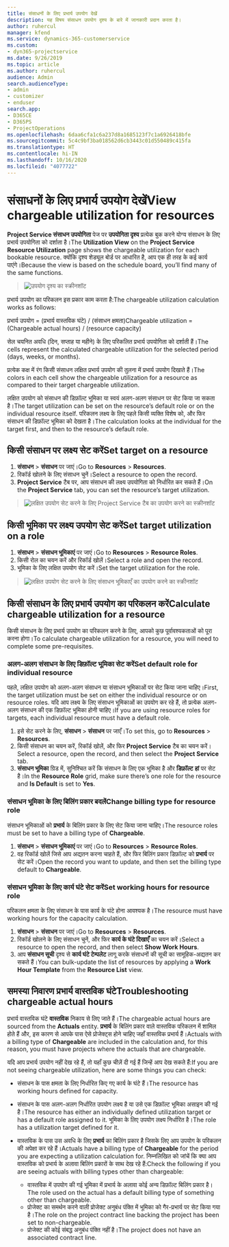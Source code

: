 ```yaml
---
title: संसाधनों के लिए प्रभार्य उपयोग देखें
description: यह विषय संसाधन उपयोग दृश्य के बारे में जानकारी प्रदान करता है।
author: ruhercul
manager: kfend
ms.service: dynamics-365-customerservice
ms.custom:
- dyn365-projectservice
ms.date: 9/26/2019
ms.topic: article
ms.author: ruhercul
audience: Admin
search.audienceType:
- admin
- customizer
- enduser
search.app:
- D365CE
- D365PS
- ProjectOperations
ms.openlocfilehash: 6daa6cfa1c6a237d8a1685123f7c1a6926418bfe
ms.sourcegitcommit: 5c4c9bf3ba018562d6cb3443c01d550489c415fa
ms.translationtype: HT
ms.contentlocale: hi-IN
ms.lasthandoff: 10/16/2020
ms.locfileid: "4077722"
---
```

# <a name="view-chargeable-utilization-for-resources"></a><span data-ttu-id="7822e-103">संसाधनों के लिए प्रभार्य उपयोग देखें</span><span class="sxs-lookup"><span data-stu-id="7822e-103">View chargeable utilization for resources</span></span>
 
<span data-ttu-id="7822e-104">**Project Service संसाधन उपयोगिता** पेज पर **उपयोगिता दृश्य** प्रत्येक बुक करने योग्य संसाधन के लिए प्रभार्य उपयोगिता को दर्शाता है।</span><span class="sxs-lookup"><span data-stu-id="7822e-104">The **Utilization View** on the **Project Service Resource Utilization** page shows the chargeable utilization for each bookable resource.</span></span> <span data-ttu-id="7822e-105">क्योंकि दृश्य शेड्यूल बोर्ड पर आधारित है, आप एक ही तरह के कई कार्य पाएंगे।</span><span class="sxs-lookup"><span data-stu-id="7822e-105">Because the view is based on the schedule board, you’ll find many of the same functions.</span></span>

> ![उपयोग दृश्य का स्क्रीनशॉट](media/FAQ-utilization-1.png)
 

<span data-ttu-id="7822e-107">प्रभार्य उपयोग का परिकलन इस प्रकार काम करता है:</span><span class="sxs-lookup"><span data-stu-id="7822e-107">The chargeable utilization calculation works as follows:</span></span>

   <span data-ttu-id="7822e-108">प्रभार्य उपयोग = (प्रभार्य वास्तविक घंटे) / (संसाधन क्षमता)</span><span class="sxs-lookup"><span data-stu-id="7822e-108">Chargeable utilization = (Chargeable actual hours) / (resource capacity)</span></span>

<span data-ttu-id="7822e-109">सेल चयनित अवधि (दिन, सप्ताह या महीने) के लिए परिकलित प्रभार्य उपयोगिता को दर्शाती हैं।</span><span class="sxs-lookup"><span data-stu-id="7822e-109">The cells represent the calculated chargeable utilization for the selected period (days, weeks, or months).</span></span>

<span data-ttu-id="7822e-110">प्रत्येक कक्ष में रंग किसी संसाधन लक्षित प्रभार्य उपयोग की तुलना में प्रभार्य उपयोग दिखाते हैं।</span><span class="sxs-lookup"><span data-stu-id="7822e-110">The colors in each cell show the chargeable utilization for a resource as compared to their target chargeable utilization.</span></span> 

<span data-ttu-id="7822e-111">लक्षित उपयोग को संसाधन की डिफ़ॉल्ट भूमिका या स्वयं अलग-अलग संसाधन पर सेट किया जा सकता है।</span><span class="sxs-lookup"><span data-stu-id="7822e-111">The target utilization can be set on the resource’s default role or on the individual resource itself.</span></span> <span data-ttu-id="7822e-112">परिकलन लक्ष्य के लिए पहले किसी व्यक्ति विशेष को, और फिर संसाधन की डिफ़ॉल्ट भूमिका को देखता है।</span><span class="sxs-lookup"><span data-stu-id="7822e-112">The calculation looks at the individual for the target first, and then to the resource’s default role.</span></span>

## <a name="set-target-on-a-resource"></a><span data-ttu-id="7822e-113">किसी संसाधन पर लक्ष्य सेट करें</span><span class="sxs-lookup"><span data-stu-id="7822e-113">Set target on a resource</span></span>

1. <span data-ttu-id="7822e-114">**संसाधन** \> **संसाधन** पर जाएं।</span><span class="sxs-lookup"><span data-stu-id="7822e-114">Go to **Resources** \> **Resources**.</span></span> 
2. <span data-ttu-id="7822e-115">रिकॉर्ड खोलने के लिए संसाधन चुनें।</span><span class="sxs-lookup"><span data-stu-id="7822e-115">Select a resource to open the record.</span></span> 
3. <span data-ttu-id="7822e-116">**Project Service** टैब पर, आप संसाधन की लक्ष्य उपयोगिता को निर्धारित कर सकते हैं।</span><span class="sxs-lookup"><span data-stu-id="7822e-116">On the **Project Service** tab, you can set the resource’s target utilization.</span></span>

> ![लक्षित उपयोग सेट करने के लिए Project Service टैब का उपयोग करने का स्क्रीनशॉट](media/FAQ-utilization-2.png)
 
## <a name="set-target-utilization-on-a-role"></a><span data-ttu-id="7822e-118">किसी भूमिका पर लक्ष्य उपयोग सेट करें</span><span class="sxs-lookup"><span data-stu-id="7822e-118">Set target utilization on a role</span></span>

1. <span data-ttu-id="7822e-119">**संसाधन** \> **संसाधन भूमिकाएं** पर जाएं।</span><span class="sxs-lookup"><span data-stu-id="7822e-119">Go to **Resources** \> **Resource Roles**.</span></span> 
2. <span data-ttu-id="7822e-120">किसी रोल का चयन करें और रिकॉर्ड खोलें।</span><span class="sxs-lookup"><span data-stu-id="7822e-120">Select a role and open the record.</span></span> 
3. <span data-ttu-id="7822e-121">भूमिका के लिए लक्षित उपयोग सेट करें।</span><span class="sxs-lookup"><span data-stu-id="7822e-121">Set the target utilization for the role.</span></span>

> ![लक्षित उपयोग सेट करने के लिए संसाधन भूमिकाएँ का उपयोग करने का स्क्रीनशॉट](media/FAQ-utilization-3.png)
 
## <a name="calculate-chargeable-utilization-for-a-resource"></a><span data-ttu-id="7822e-123">किसी संसाधन के लिए प्रभार्य उपयोग का परिकलन करें</span><span class="sxs-lookup"><span data-stu-id="7822e-123">Calculate chargeable utilization for a resource</span></span>

<span data-ttu-id="7822e-124">किसी संसाधन के लिए प्रभार्य उपयोग का परिकलन करने के लिए, आपको कुछ पूर्वावश्यकताओं को पूरा करना होगा।</span><span class="sxs-lookup"><span data-stu-id="7822e-124">To calculate chargeable utilization for a resource, you will need to complete some pre-requisites.</span></span> 

### <a name="set-default-role-for-individual-resource"></a><span data-ttu-id="7822e-125">अलग-अलग संसाधन के लिए डिफ़ॉल्ट भूमिका सेट करें</span><span class="sxs-lookup"><span data-stu-id="7822e-125">Set default role for individual resource</span></span>

<span data-ttu-id="7822e-126">पहले, लक्षित उपयोग को अलग-अलग संसाधन या संसाधन भूमिकाओं पर सेट किया जाना चाहिए।</span><span class="sxs-lookup"><span data-stu-id="7822e-126">First, the target utilization must be set on either the individual resource or on resource roles.</span></span> <span data-ttu-id="7822e-127">यदि आप लक्ष्य के लिए संसाधन भूमिकाओं का उपयोग कर रहे हैं, तो प्रत्येक अलग-अलग संसाधन की एक डिफ़ॉल्ट भूमिका होनी चाहिए।</span><span class="sxs-lookup"><span data-stu-id="7822e-127">If you are using resource roles for targets, each individual resource must have a default role.</span></span> 

1. <span data-ttu-id="7822e-128">इसे सेट करने के लिए, **संसाधन** \> **संसाधन** पर जाएँ।</span><span class="sxs-lookup"><span data-stu-id="7822e-128">To set this, go to **Resources** \> **Resources**.</span></span> 
2. <span data-ttu-id="7822e-129">किसी संसाधन का चयन करें, रिकॉर्ड खोलें, और फिर **Project Service** टैब का चयन करें।</span><span class="sxs-lookup"><span data-stu-id="7822e-129">Select a resource, open the record, and then select the **Project Service** tab.</span></span> 
3. <span data-ttu-id="7822e-130">**संसाधन भूमिका** ग्रिड में, सुनिश्चित करें कि संसाधन के लिए एक भूमिका है और **डिफ़ॉल्ट** **हां** पर सेट है।</span><span class="sxs-lookup"><span data-stu-id="7822e-130">In the **Resource Role** grid, make sure there’s one role for the resource and **Is Default** is set to **Yes**.</span></span>
 
### <a name="change-billing-type-for-resource-role"></a><span data-ttu-id="7822e-131">संसाधन भूमिका के लिए बिलिंग प्रकार बदलें</span><span class="sxs-lookup"><span data-stu-id="7822e-131">Change billing type for resource role</span></span>

<span data-ttu-id="7822e-132">संसाधन भूमिकाओं को **प्रभार्य** के बिलिंग प्रकार के लिए सेट किया जाना चाहिए।</span><span class="sxs-lookup"><span data-stu-id="7822e-132">The resource roles must be set to have a billing type of **Chargeable**.</span></span> 

1. <span data-ttu-id="7822e-133">**संसाधन** \> **संसाधन भूमिकाएं** पर जाएं।</span><span class="sxs-lookup"><span data-stu-id="7822e-133">Go to **Resources** \> **Resource Roles**.</span></span> 
2. <span data-ttu-id="7822e-134">वह रिकॉर्ड खोलें जिसे आप अद्यतन करना चाहते हैं, और फिर बिलिंग प्रकार डिफ़ॉल्ट को **प्रभार्य** पर सेट करें।</span><span class="sxs-lookup"><span data-stu-id="7822e-134">Open the record you want to update, and then set the billing type default to **Chargeable**.</span></span>

### <a name="set-working-hours-for-resource-role"></a><span data-ttu-id="7822e-135">संसाधन भूमिका के लिए कार्य घंटे सेट करें</span><span class="sxs-lookup"><span data-stu-id="7822e-135">Set working hours for resource role</span></span>
 
<span data-ttu-id="7822e-136">परिकलन क्षमता के लिए संसाधन के पास कार्य के घंटे होना आवश्यक है।</span><span class="sxs-lookup"><span data-stu-id="7822e-136">The resource must have working hours for the capacity calculation.</span></span> 

1. <span data-ttu-id="7822e-137">**संसाधन** \> **संसाधन** पर जाएं।</span><span class="sxs-lookup"><span data-stu-id="7822e-137">Go to **Resources** \> **Resources**.</span></span> 
2. <span data-ttu-id="7822e-138">रिकॉर्ड खोलने के लिए संसाधन चुनें, और फिर **कार्य के घंटे दिखाएँ** का चयन करें।</span><span class="sxs-lookup"><span data-stu-id="7822e-138">Select a resource to open the record, and then select **Show Work Hours**.</span></span> 
3. <span data-ttu-id="7822e-139">आप **संसाधन सूची** दृश्य से **कार्य घंटे टेम्पलेट** लागू करके संसाधनों की सूची का सामूहिक-अद्यतन कर सकते हैं।</span><span class="sxs-lookup"><span data-stu-id="7822e-139">You can bulk-update the list of resources by applying a **Work Hour Template** from the **Resource List** view.</span></span>

## <a name="troubleshooting-chargeable-actual-hours"></a><span data-ttu-id="7822e-140">समस्या निवारण प्रभार्य वास्तविक घंटे</span><span class="sxs-lookup"><span data-stu-id="7822e-140">Troubleshooting chargeable actual hours</span></span>

<span data-ttu-id="7822e-141">प्रभार्य वास्तविक घंटे **वास्तविक** निकाय से लिए जाते हैं।</span><span class="sxs-lookup"><span data-stu-id="7822e-141">The chargeable actual hours are sourced from the **Actuals** entity.</span></span> <span data-ttu-id="7822e-142">**प्रभार्य** के बिलिंग प्रकार वाले वास्तविक परिकलन में शामिल होते हैं और, इस कारण से आपके पास ऐसे प्रोजेक्ट्स होने चाहिए जहाँ वास्तविक प्रभार्य हैं।</span><span class="sxs-lookup"><span data-stu-id="7822e-142">Actuals with a billing type of **Chargeable** are included in the calculation and, for this reason, you must have projects where the actuals that are chargeable.</span></span>

<span data-ttu-id="7822e-143">यदि आप प्रभार्य उपयोग नहीं देख रहे हैं, तो यहाँ कुछ चीज़ें दी गई हैं जिन्हें आप देख सकते हैं:</span><span class="sxs-lookup"><span data-stu-id="7822e-143">If you are not seeing chargeable utilization, here are some things you can check:</span></span>

- <span data-ttu-id="7822e-144">संसाधन के पास क्षमता के लिए निर्धारित किए गए कार्य के घंटे हैं।</span><span class="sxs-lookup"><span data-stu-id="7822e-144">The resource has working hours defined for capacity.</span></span>
- <span data-ttu-id="7822e-145">संसाधन के पास अलग-अलग निर्धारित उपयोग लक्ष्य है या उसे एक डिफ़ॉल्ट भूमिका असाइन की गई है।</span><span class="sxs-lookup"><span data-stu-id="7822e-145">The resource has either an individually defined utilization target or has a default role assigned to it.</span></span> <span data-ttu-id="7822e-146">भूमिका के लिए उपयोग लक्ष्य निर्धारित है।</span><span class="sxs-lookup"><span data-stu-id="7822e-146">The role has a utilization target defined for it.</span></span>
- <span data-ttu-id="7822e-147">वास्तविक के पास उस अवधि के लिए **प्रभार्य** का बिलिंग प्रकार है जिसके लिए आप उपयोग के परिकलन की अपेक्षा कर रहे हैं।</span><span class="sxs-lookup"><span data-stu-id="7822e-147">Actuals have a billing type of **Chargeable** for the period you are expecting a utilization calculation for.</span></span> <span data-ttu-id="7822e-148">निम्नलिखित को जांचें कि क्या आप वास्तविक को प्रभार्य के अलावा बिलिंग प्रकारों के साथ देख रहे हैं:</span><span class="sxs-lookup"><span data-stu-id="7822e-148">Check the following if you are seeing actuals with billing types other than chargeable:</span></span>

  - <span data-ttu-id="7822e-149">वास्तविक में उपयोग की गई भूमिका में प्रभार्य के अलावा कोई अन्य डिफ़ॉल्ट बिलिंग प्रकार है।</span><span class="sxs-lookup"><span data-stu-id="7822e-149">The role used on the actual has a default billing type of something other than chargeable.</span></span>
  - <span data-ttu-id="7822e-150">प्रोजेक्ट का समर्थन करने वाली प्रोजेक्ट अनुबंध पंक्ति में भूमिका को गैर-प्रभार्य पर सेट किया गया है।</span><span class="sxs-lookup"><span data-stu-id="7822e-150">The role on the project contract line backing the project has been set to non-chargeable.</span></span>
  - <span data-ttu-id="7822e-151">प्रोजेक्ट की कोई संबद्ध अनुबंध पंक्ति नहीं है।</span><span class="sxs-lookup"><span data-stu-id="7822e-151">The project does not have an associated contract line.</span></span>

